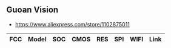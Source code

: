 Guoan Vision
------------
- https://www.aliexpress.com/store/1102875011

| FCC             | Model         | SOC         | CMOS | RES | SPI    | WIFI   | Link |
|-----------------|---------------|-------------|------|-----|--------|--------|------|
